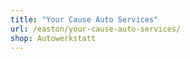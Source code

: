```yaml
---
title: "Your Cause Auto Services"
url: /easton/your-cause-auto-services/
shop: Autowerkstatt
---
```


